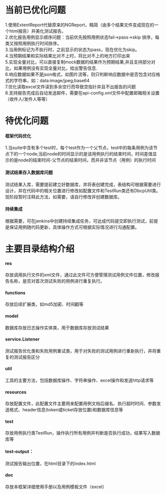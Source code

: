 


# 当前已优化问题
1.使用ExtentReport代替原来的NGReport，精简（由多个结果文件变成现在的一个html报告）并美化测试报告。  
2.优化报告用例显示顺序问题：当前优先按照用例状态fail->pass->skip 排序，每类又按照用例执行时间排序。  
3.当用例标记为不执行时，之前显示的状态为pass，现在优化为skip。  
4.当预期结果和实际结果比对不上时，将比对不上的地方打印出来  
5.实现全量对比，可以直接复制mock数据的结果作为预期结果,并且支持部分对比，如果用例没有实现全量对比，给出警告信息.  
6.响应数据如果不是json格式，如图片流等，则只判断响应数据中是否包含对应格式的字符串，如：data:image/jpeg;base64    
7.优化读取excel文件读到多余空行而导致空指针并且不出报告的问题  
8.支持报告完成后自动发送邮件，需要在api-config.xml文件中配置邮箱相关设置（收件人/发件人等等）


# 待优化问题
####  框架代码优化
1.当suite中含有多个test时，每个test作为一个父节点，test中的每条用例为该节点下的一个node;当前node的时间显示的是该用例执行的结束时间，时间差值显示的是node的结束时间-父节点的结束时间，而并非该节点（用例）的执行时间

####  测试结果存入数据库问题
测试结果入库，需要提前建立好数据库，并将表创建完成，表结构可根据需要进行设计，并在代码中的相关位置进行修改如配置文件和TestRun类还有DbcpUtil类。现阶段暂时注释此方法，如需要，请自行修改并创建数据库。
####  持续集成
根据需要，可在jenkins中创建持续集成任务，可达成代码提交即执行测试，前提是保证用例随代码更新，具体操作方式可根据实际情况进行沟通配置。
# 主要目录结构介绍

#### res
存放调用执行文件的xml文件，通过此文件可方便管理测试用例文件位置，修改报告名称，是否对首次测试失败的用例进行重复执行。
#### functions
存放后续扩展类，如md5加密、时间戳等
#### model
数据库存放日志操作实体类，用于数据库存放测试结果
#### service.Listener
测试报告优化类和失败用例重试类，用于对失败的测试用例进行重新执行，并将重复的测试报告区分
#### util
工具的主要方法，包括数据库操作、字符串操作、excel操作和发送http请求等
#### resources
存放配置文件，此配置文件主要用来配置用例文档后缀名、执行超时时间、参数发送格式、header信息(token或ticket存放位置)和数据库信息等
#### test
存放用例执行类TestRun，操作执行所有用例并判断是否执行成功，结果写入数据库等
#### test-output：
测试报告输出位置，在html目录下的index.html
#### doc
存放本框架详细使用手册以及用例模板文件（excel）

